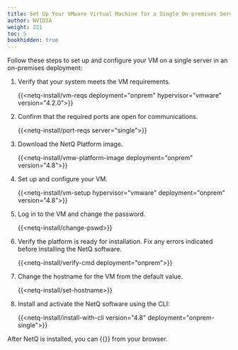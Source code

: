 ```yaml
---
title: Set Up Your VMware Virtual Machine for a Single On-premises Server
author: NVIDIA
weight: 221
toc: 5
bookhidden: true
---
```

Follow these steps to set up and configure your VM on a single server in an on-premises deployment:

1. Verify that your system meets the VM requirements.

    {{<netq-install/vm-reqs deployment="onprem" hypervisor="vmware" version="4.2.0">}}

2. Confirm that the required ports are open for communications.

    {{<netq-install/port-reqs server="single">}}

3. Download the NetQ Platform image.

    {{<netq-install/vmw-platform-image deployment="onprem" version="4.8">}}

4. Set up and configure your VM.

    {{<netq-install/vm-setup hypervisor="vmware" deployment="onprem" version="4.8">}}

5. Log in to the VM and change the password.

    {{<netq-install/change-pswd>}}

6. Verify the platform is ready for installation. Fix any errors indicated before installing the NetQ software.

    {{<netq-install/verify-cmd deployment="onprem">}}

7. Change the hostname for the VM from the default value.

    {{<netq-install/set-hostname>}}

8. Install and activate the NetQ software using the CLI:

    {{<netq-install/install-with-cli version="4.8" deployment="onprem-single">}}

After NetQ is installed, you can {{<link title="Access the NetQ UI" text="log in to NetQ">}} from your browser.